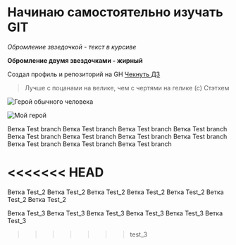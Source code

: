 # Начинаю самостоятельно изучать GIT

*Обромление звзедочкой - текст в курсиве*

**Обромление двумя звездочками - жирный**

Создал профиль и репозиторий на GH [Чекнуть ДЗ](https://github.com/Hungry-Businka/GB)

> Лучше с поцанами на велике, чем с чертями на гелике (с) Стэтхем

![Герой обычного человека](https://i.timeout.ru/pix/536594.jpeg)

![Мой герой ](https://sun9-12.userapi.com/s/v1/ig1/8i3ixzvKtzXekbCFdMbtnHnUHPvCLJX4x4ox8Vt7StS6VDd6CbzPwp51aR-2c2s28Ux5eUEd.jpg?size=604x453&quality=96&type=album)

Ветка Test branch
Ветка Test branch
Ветка Test branch
Ветка Test branch
Ветка Test branch
Ветка Test branch
Ветка Test branch
Ветка Test branch
Ветка Test branch
Ветка Test branch
Ветка Test branch

<<<<<<< HEAD
=======
Ветка Test_2
Ветка Test_2
Ветка Test_2
Ветка Test_2
Ветка Test_2
Ветка Test_2
Ветка Test_2

Ветка Test_3
Ветка Test_3
Ветка Test_3
Ветка Test_3
Ветка Test_3
Ветка Test_3

>>>>>>> test_3

